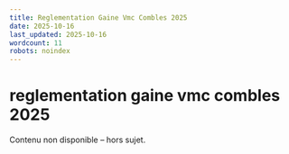 ```yaml
---
title: Reglementation Gaine Vmc Combles 2025
date: 2025-10-16
last_updated: 2025-10-16
wordcount: 11
robots: noindex
---
```


# reglementation gaine vmc combles 2025

Contenu non disponible – hors sujet.